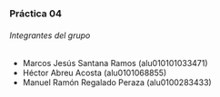 ### Práctica 04

###### Integrantes del grupo
- Marcos Jesús Santana Ramos (alu010101033471)
- Héctor Abreu Acosta (alu0101068855)
- Manuel Ramón Regalado Peraza (alu0100283433)
